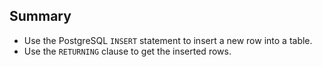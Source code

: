 ## Summary

- Use the PostgreSQL `INSERT` statement to insert a new row into a table.
- Use the `RETURNING` clause to get the inserted rows.